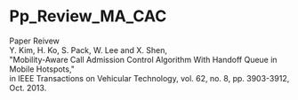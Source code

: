# Pp_Review_MA_CAC   

Paper Reivew   
Y. Kim, H. Ko, S. Pack, W. Lee and X. Shen,    
"Mobility-Aware Call Admission Control Algorithm With Handoff Queue in Mobile Hotspots,"    
in IEEE Transactions on Vehicular Technology, vol. 62, no. 8, pp. 3903-3912, Oct. 2013.
